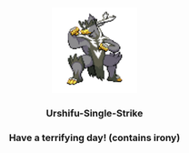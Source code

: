 <p align="center">
    <img src="https://raw.githubusercontent.com/PokeAPI/sprites/master/sprites/pokemon/892.png" width="150" height="150">
</p>
<h3 align="center"> <b>Urshifu-Single-Strike</b></h3>
<h3 align="center">Have a terrifying day! (contains irony)</h3>
